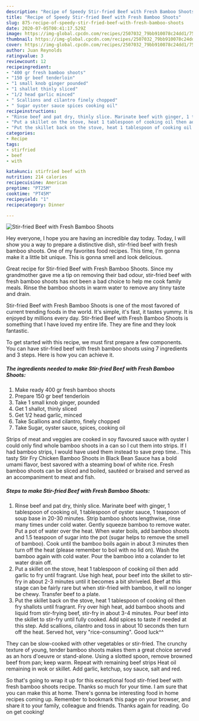 ```yaml
---
description: "Recipe of Speedy Stir-fried Beef with Fresh Bamboo Shoots"
title: "Recipe of Speedy Stir-fried Beef with Fresh Bamboo Shoots"
slug: 875-recipe-of-speedy-stir-fried-beef-with-fresh-bamboo-shoots
date: 2020-07-05T00:41:17.529Z
image: https://img-global.cpcdn.com/recipes/2507032_79bb910078c24dd1/751x532cq70/stir-fried-beef-with-fresh-bamboo-shoots-recipe-main-photo.jpg
thumbnail: https://img-global.cpcdn.com/recipes/2507032_79bb910078c24dd1/751x532cq70/stir-fried-beef-with-fresh-bamboo-shoots-recipe-main-photo.jpg
cover: https://img-global.cpcdn.com/recipes/2507032_79bb910078c24dd1/751x532cq70/stir-fried-beef-with-fresh-bamboo-shoots-recipe-main-photo.jpg
author: Juan Reynolds
ratingvalue: 3
reviewcount: 12
recipeingredient:
- "400 gr fresh bamboo shoots"
- "150 gr beef tenderloin"
- "1 small knob ginger pounded"
- "1 shallot thinly sliced"
- "1/2 head garlic minced"
- " Scallions and cilantro finely chopped"
- " Sugar oyster sauce spices cooking oil"
recipeinstructions:
- "Rinse beef and pat dry, thinly slice. Marinate beef with ginger, 1 tablespoon of cooking oil, 1 tablespoon of oyster sauce, 1 teaspoon of soup base in 20-30 minutes. Strip bamboo shoots lengthwise, rinse many times under cold water. Gently squeeze bamboo to remove water. Put a pot of water over the heat. When water boils, add bamboo shoots and 1.5 teaspoon of sugar into the pot (sugar helps to remove the smell of bamboo). Cook until the bamboo boils again in about 3 minutes then turn off the heat (please remember to boil with no lid on). Wash the bamboo again with cold water. Pour the bamboo into a colander to let water drain off."
- "Put a skillet on the stove, heat 1 tablespoon of cooking oil then add garlic to fry until fragrant. Use high heat, pour beef into the skillet to stir-fry in about 2-3 minutes until it becomes a bit shriveled. Beef at this stage can be fairly rare but when stir-fried with bamboo, it will no longer be chewy. Transfer beef to a plate."
- "Put the skillet back on the stove, heat 1 tablespoon of cooking oil then fry shallots until fragrant. Fry over high heat, add bamboo shoots and liquid from stir-frying beef, stir-fry in about 3-4 minutes. Pour beef into the skillet to stir-fry until fully cooked. Add spices to taste if needed at this step. Add scallions, cilantro and toss in about 10 seconds then turn off the heat. Served hot, very &#34;rice-consuming&#34;. Good luck^^"
categories:
- Recipe
tags:
- stirfried
- beef
- with

katakunci: stirfried beef with 
nutrition: 214 calories
recipecuisine: American
preptime: "PT25M"
cooktime: "PT45M"
recipeyield: "1"
recipecategory: Dinner

---
```



![Stir-fried Beef with Fresh Bamboo Shoots](https://img-global.cpcdn.com/recipes/2507032_79bb910078c24dd1/751x532cq70/stir-fried-beef-with-fresh-bamboo-shoots-recipe-main-photo.jpg)

Hey everyone, I hope you are having an incredible day today. Today, I will show you a way to prepare a distinctive dish, stir-fried beef with fresh bamboo shoots. One of my favorites food recipes. This time, I'm gonna make it a little bit unique. This is gonna smell and look delicious.

Great recipe for Stir-fried Beef with Fresh Bamboo Shoots. Since my grandmother gave me a tip on removing their bad odour, stir-fried beef with fresh bamboo shoots has not been a bad choice to help me cook family meals. Rinse the bamboo shoots in warm water to remove any tinny taste and drain.

Stir-fried Beef with Fresh Bamboo Shoots is one of the most favored of current trending foods in the world. It's simple, it's fast, it tastes yummy. It is enjoyed by millions every day. Stir-fried Beef with Fresh Bamboo Shoots is something that I have loved my entire life. They are fine and they look fantastic.


To get started with this recipe, we must first prepare a few components. You can have stir-fried beef with fresh bamboo shoots using 7 ingredients and 3 steps. Here is how you can achieve it.

<!--inarticleads1-->

##### The ingredients needed to make Stir-fried Beef with Fresh Bamboo Shoots:

1. Make ready 400 gr fresh bamboo shoots
1. Prepare 150 gr beef tenderloin
1. Take 1 small knob ginger, pounded
1. Get 1 shallot, thinly sliced
1. Get 1/2 head garlic, minced
1. Take  Scallions and cilantro, finely chopped
1. Take  Sugar, oyster sauce, spices, cooking oil


Strips of meat and veggies are cooked in soy flavoured sauce with oyster I could only find whole bamboo shoots in a can so I cut them into strips. If I had bamboo strips, I would have used them instead to save prep time.. This tasty Stir Fry Chicken Bamboo Shoots in Black Bean Sauce has a bold umami flavor, best savored with a steaming bowl of white rice. Fresh bamboo shoots can be sliced and boiled, sautéed or braised and served as an accompaniment to meat and fish. 

<!--inarticleads2-->

##### Steps to make Stir-fried Beef with Fresh Bamboo Shoots:

1. Rinse beef and pat dry, thinly slice. Marinate beef with ginger, 1 tablespoon of cooking oil, 1 tablespoon of oyster sauce, 1 teaspoon of soup base in 20-30 minutes. Strip bamboo shoots lengthwise, rinse many times under cold water. Gently squeeze bamboo to remove water. Put a pot of water over the heat. When water boils, add bamboo shoots and 1.5 teaspoon of sugar into the pot (sugar helps to remove the smell of bamboo). Cook until the bamboo boils again in about 3 minutes then turn off the heat (please remember to boil with no lid on). Wash the bamboo again with cold water. Pour the bamboo into a colander to let water drain off.
1. Put a skillet on the stove, heat 1 tablespoon of cooking oil then add garlic to fry until fragrant. Use high heat, pour beef into the skillet to stir-fry in about 2-3 minutes until it becomes a bit shriveled. Beef at this stage can be fairly rare but when stir-fried with bamboo, it will no longer be chewy. Transfer beef to a plate.
1. Put the skillet back on the stove, heat 1 tablespoon of cooking oil then fry shallots until fragrant. Fry over high heat, add bamboo shoots and liquid from stir-frying beef, stir-fry in about 3-4 minutes. Pour beef into the skillet to stir-fry until fully cooked. Add spices to taste if needed at this step. Add scallions, cilantro and toss in about 10 seconds then turn off the heat. Served hot, very &#34;rice-consuming&#34;. Good luck^^


They can be slow-cooked with other vegetables or stir-fried. The crunchy texture of young, tender bamboo shoots makes them a great choice served as an hors d&#39;oeuvre or stand-alone. Using a slotted spoon, remove browned beef from pan; keep warm. Repeat with remaining beef strips Heat oil remaining in wok or skillet. Add garlic, ketchup, soy sauce, salt and red. 

So that's going to wrap it up for this exceptional food stir-fried beef with fresh bamboo shoots recipe. Thanks so much for your time. I am sure that you can make this at home. There's gonna be interesting food in home recipes coming up. Remember to bookmark this page on your browser, and share it to your family, colleague and friends. Thanks again for reading. Go on get cooking!
